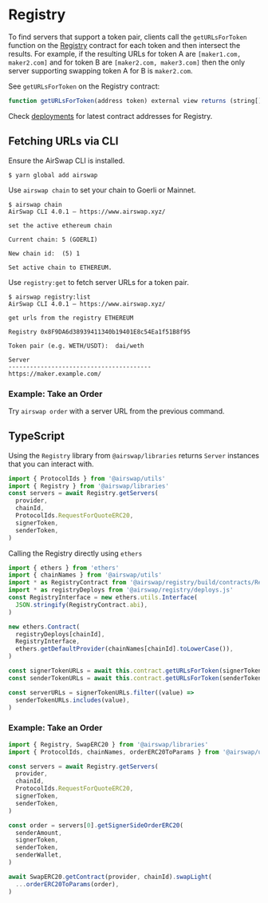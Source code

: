# Registry

To find servers that support a token pair, clients call the `getURLsForToken` function on the [Registry](./deployments.md) contract for each token and then intersect the results. For example, if the resulting URLs for token A are `[maker1.com, maker2.com]` and for token B are `[maker2.com, maker3.com]` then the only server supporting swapping token A for B is `maker2.com`.

See `getURLsForToken` on the Registry contract:

```typescript
function getURLsForToken(address token) external view returns (string[] memory urls);
```

Check [deployments](./deployments.md) for latest contract addresses for Registry.

## Fetching URLs via CLI

Ensure the AirSwap CLI is installed.

```
$ yarn global add airswap
```

Use `airswap chain` to set your chain to Goerli or Mainnet.

```
$ airswap chain
AirSwap CLI 4.0.1 — https://www.airswap.xyz/

set the active ethereum chain

Current chain: 5 (GOERLI)

New chain id:  (5) 1

Set active chain to ETHEREUM.
```

Use `registry:get` to fetch server URLs for a token pair.

```
$ airswap registry:list
AirSwap CLI 4.0.1 — https://www.airswap.xyz/

get urls from the registry ETHEREUM

Registry 0x8F9DA6d38939411340b19401E8c54Ea1f51B8f95

Token pair (e.g. WETH/USDT):  dai/weth

Server
----------------------------------------
https://maker.example.com/
```

### Example: Take an Order

Try `airswap order` with a server URL from the previous command.

## TypeScript

Using the `Registry` library from `@airswap/libraries` returns `Server` instances that you can interact with.

```typescript
import { ProtocolIds } from '@airswap/utils'
import { Registry } from '@airswap/libraries'
const servers = await Registry.getServers(
  provider,
  chainId,
  ProtocolIds.RequestForQuoteERC20,
  signerToken,
  senderToken,
)
```

Calling the Registry directly using `ethers`

```typescript
import { ethers } from 'ethers'
import { chainNames } from '@airswap/utils'
import * as RegistryContract from '@airswap/registry/build/contracts/Registry.sol/Registry.json'
import * as registryDeploys from '@airswap/registry/deploys.js'
const RegistryInterface = new ethers.utils.Interface(
  JSON.stringify(RegistryContract.abi),
)

new ethers.Contract(
  registryDeploys[chainId],
  RegistryInterface,
  ethers.getDefaultProvider(chainNames[chainId].toLowerCase()),
)

const signerTokenURLs = await this.contract.getURLsForToken(signerToken)
const senderTokenURLs = await this.contract.getURLsForToken(senderToken)

const serverURLs = signerTokenURLs.filter((value) =>
  senderTokenURLs.includes(value),
)
```

### Example: Take an Order

```typescript
import { Registry, SwapERC20 } from '@airswap/libraries'
import { ProtocolIds, chainNames, orderERC20ToParams } from '@airswap/utils'

const servers = await Registry.getServers(
  provider,
  chainId,
  ProtocolIds.RequestForQuoteERC20,
  signerToken,
  senderToken,
)

const order = servers[0].getSignerSideOrderERC20(
  senderAmount,
  signerToken,
  senderToken,
  senderWallet,
)

await SwapERC20.getContract(provider, chainId).swapLight(
  ...orderERC20ToParams(order),
)
```
